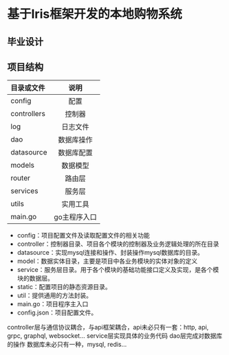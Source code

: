 # 基于Iris框架开发的本地购物系统
## 毕业设计
## 项目结构
| 目录或文件 | 说明   |  
|:---------|:-------:|
| config         |  配置|
| controllers    |  控制器|
| log            |  日志文件|
| dao            |  数据库操作|
| datasource     |  数据库配置|
| models         |  数据模型|
| router         |  路由层|
| services       |  服务层|
| utils          |  实用工具|
| main.go  | go主程序入口|


* config：项目配置文件及读取配置文件的相关功能
* controller：控制器目录、项目各个模块的控制器及业务逻辑处理的所在目录
* datasource：实现mysql连接和操作、封装操作mysql数据库的目录。
* model：数据实体目录，主要是项目中各业务模块的实体对象的定义
* service：服务层目录。用于各个模块的基础功能接口定义及实现，是各个模块的数据层。
* static：配置项目的静态资源目录。
* util：提供通用的方法封装。
* main.go：项目程序主入口
* config.json：项目配置文件。

controller层与通信协议耦合，与api框架耦合，api未必只有一套：http, api, grpc, graphql, websocket...
service层实现具体的业务代码
dao层完成对数据库的操作 数据库未必只有一种，mysql, redis...
